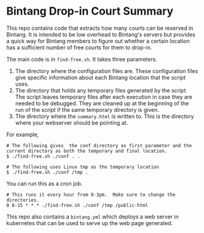 # Bintang Drop-in Court Summary

This repo contains code that extracts how many courts can be reserved in Bintang.  It is intended to be low overhead to Bintang's servers but provides a quick way for Bintang members to figure out whether a certain location has a sufficient number of free courts for them to drop-in. 

The main code is in `find-free.sh`.  It takes three parameters.  
  1. The directory where the configuration files are.  These configuration files give specific information about each Bintang location that the script uses.
  1. The directory that holds any temporary files generated by the script.  The script leaves temporary files after each execution in case they are needed to be debugged.  They are cleaned up at the beginning of the run of the script if the same temporary directory is given.
  1. The directory where the `summary.html` is written to.  This is the directory where your webserver should be pointing at.

For example,
```
# The following gives  the conf directory as first parameter and the current directory as both the temporary and final location.
$ ./find-free.sh ./conf . .

# The following uses Linux tmp as the temporary location
$ ./find-free.sh ./conf /tmp .
```

You can run this as a cron job.  

```
# This runs it every hour from 8-3pm.  Make sure to change the directories.
0 8-15 * * * ./find-free.sh ./conf /tmp /public-html
```

This repo also contains a `bintang.yml` which deploys a web server in kubernetes that can be used to serve up the web page generated.
